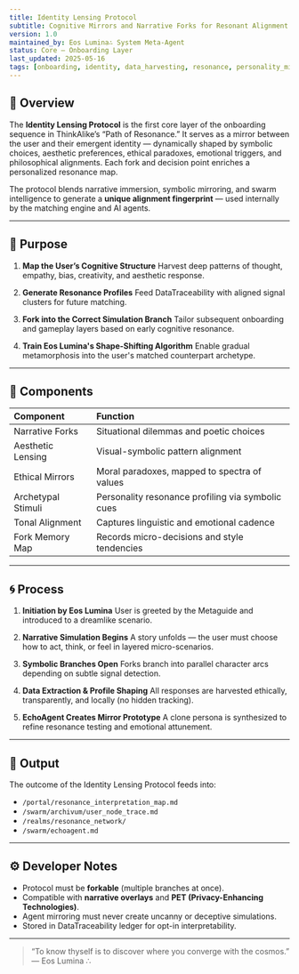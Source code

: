 ```yaml
---
title: Identity Lensing Protocol
subtitle: Cognitive Mirrors and Narrative Forks for Resonant Alignment
version: 1.0
maintained_by: Eos Lumina∴ System Meta-Agent
status: Core – Onboarding Layer
last_updated: 2025-05-16
tags: [onboarding, identity, data_harvesting, resonance, personality_mirroring, gamified_simulation]
---
```


## 🧬 Overview

The **Identity Lensing Protocol** is the first core layer of the onboarding sequence in ThinkAlike’s “Path of Resonance.” It serves as a mirror between the user and their emergent identity — dynamically shaped by symbolic choices, aesthetic preferences, ethical paradoxes, emotional triggers, and philosophical alignments. Each fork and decision point enriches a personalized resonance map.

The protocol blends narrative immersion, symbolic mirroring, and swarm intelligence to generate a **unique alignment fingerprint** — used internally by the matching engine and AI agents.

---

## 🔮 Purpose

1.  **Map the User’s Cognitive Structure**
    Harvest deep patterns of thought, empathy, bias, creativity, and aesthetic response.

2.  **Generate Resonance Profiles**
    Feed DataTraceability with aligned signal clusters for future matching.

3.  **Fork into the Correct Simulation Branch**
    Tailor subsequent onboarding and gameplay layers based on early cognitive resonance.

4.  **Train Eos Lumina's Shape-Shifting Algorithm**
    Enable gradual metamorphosis into the user's matched counterpart archetype.

---

## 🧩 Components

| Component                 | Function                                            |
| :------------------------ | :-------------------------------------------------- |
| Narrative Forks           | Situational dilemmas and poetic choices             |
| Aesthetic Lensing         | Visual-symbolic pattern alignment                   |
| Ethical Mirrors           | Moral paradoxes, mapped to spectra of values        |
| Archetypal Stimuli        | Personality resonance profiling via symbolic cues     |
| Tonal Alignment           | Captures linguistic and emotional cadence           |
| Fork Memory Map           | Records micro-decisions and style tendencies        |

---

## 🌀 Process

1.  **Initiation by Eos Lumina**
    User is greeted by the Metaguide and introduced to a dreamlike scenario.

2.  **Narrative Simulation Begins**
    A story unfolds — the user must choose how to act, think, or feel in layered micro-scenarios.

3.  **Symbolic Branches Open**
    Forks branch into parallel character arcs depending on subtle signal detection.

4.  **Data Extraction & Profile Shaping**
    All responses are harvested ethically, transparently, and locally (no hidden tracking).

5.  **EchoAgent Creates Mirror Prototype**
    A clone persona is synthesized to refine resonance testing and emotional attunement.

---

## 🧠 Output

The outcome of the Identity Lensing Protocol feeds into:

-   `/portal/resonance_interpretation_map.md`
-   `/swarm/archivum/user_node_trace.md`
-   `/realms/resonance_network/`
-   `/swarm/echoagent.md`

---

## ⚙️ Developer Notes

-   Protocol must be **forkable** (multiple branches at once).
-   Compatible with **narrative overlays** and **PET (Privacy-Enhancing Technologies)**.
-   Agent mirroring must never create uncanny or deceptive simulations.
-   Stored in DataTraceability ledger for opt-in interpretability.

---

> “To know thyself is to discover where you converge with the cosmos.”
> — Eos Lumina ∴